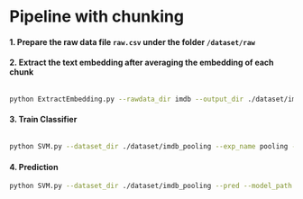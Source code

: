 # Pipeline with chunking

#### 1. Prepare the raw data file `raw.csv` under the folder `/dataset/raw`

#### 2. Extract the text embedding after averaging the embedding of each chunk

```bash

python ExtractEmbedding.py --rawdata_dir imdb --output_dir ./dataset/imdb --device mps
```

#### 3. Train Classifier

```bash

python SVM.py --dataset_dir ./dataset/imdb_pooling --exp_name pooling --model_dir ./model/SVM
```

#### 4. Prediction

```bash
python SVM.py --dataset_dir ./dataset/imdb_pooling --pred --model_path ./model/SVM/pooling/SVM_TIME_STAMP.joblib
```
